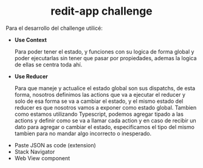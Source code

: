 <h1 align="center">redit-app challenge</h1>
<p>Para el desarrollo del challenge utilicé: </p>
<ul>
  <li>
    <strong>Use Context</strong>
    <p>Para poder tener el estado, y funciones con su logica de forma global y poder ejecutarlas sin tener que pasar por propiedades, ademas la logica de ellas se centra toda ahí.</p>
  </li>
  <li>
    <strong> Use Reducer</strong>
    <p>Para que maneje y actualice el estado global son sus dispatchs, de esta forma, nosotros definimos las actions que va a ejecutar el reducer y solo de esa forma se va a cambiar el estado, y el mismo estado del reducer es que nosotros vamos a exponer como estado global.
Tambien como estamos utilizando Typescript, podemos agregar tipado a las actions y definir como se va a llamar cada action y en caso de recibir un dato para agregar o cambiar el estado, especificamos el tipo del mismo tambien para no mandar algo incorrecto o inesperado.</p>
  </li>
  <li>Paste JSON as code (extension)</li>
  <li>Stack Navigator</li>
  <li>Web View component</li>
</ul>
